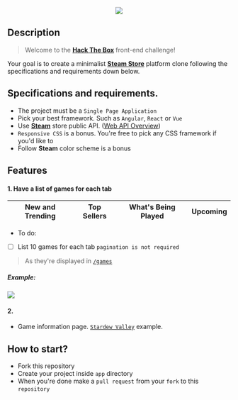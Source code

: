 <p align="center"><img src="https://raw.githubusercontent.com/htb-skill-test/frontend/master/images/front-end-challenge.png"></p>

## Description

> Welcome to the [**Hack The Box**](http://hackthebox.eu) front-end challenge! 

Your goal is to create a minimalist [**Steam Store**](https://store.steampowered.com/) platform clone following the specifications and requirements down below.

## Specifications and requirements.

- The project must be a `Single Page Application`
- Pick your best framework. Such as `Angular`, `React` or `Vue`
- Use [**Steam**](https://store.steampowered.com) store public API. ([Web API Overview](https://partner.steamgames.com/doc/webapi_overview))
- `Responsive CSS` is a bonus. You're free to pick any CSS framework if you'd like to
- Follow **Steam** color scheme is a bonus

## Features

#### 1. Have a list of games for each tab
| New and Trending | Top Sellers | What's Being Played | Upcoming |
|------------------|-------------|---------------------|----------|

- To do:
- [ ] List 10 games for each tab `pagination is not required`
 
> As they're displayed in [`/games`](https://store.steampowered.com/games/)

##### Example:
![](https://raw.githubusercontent.com/htb-interview/front-end-challenge/master/images/tabs-game-list.png)

#### 2. 

- Game information page. [`Stardew Valley`](https://store.steampowered.com/app/413150) example.

## How to start?

- Fork this repository
- Create your project inside `app` directory
- When you're done make a `pull request` from your `fork` to this `repository`
